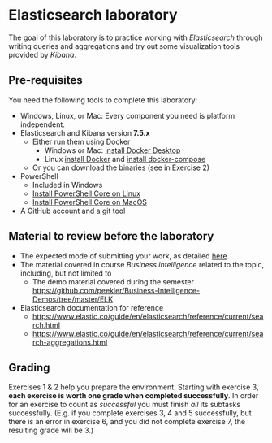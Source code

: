 # Elasticsearch laboratory

The goal of this laboratory is to practice working with _Elasticsearch_ through writing queries and aggregations and try out some visualization tools provided by _Kibana_.

## Pre-requisites

You need the following tools to complete this laboratory:

- Windows, Linux, or Mac: Every component you need is platform independent.
- Elasticsearch and Kibana version **7.5.x**
    - Either run them using Docker
        - Windows or Mac: [install Docker Desktop](https://www.docker.com/products/docker-desktop)
        - Linux [install Docker](https://docs.docker.com/install/linux/docker-ce/ubuntu/) and [install docker-compose](https://docs.docker.com/compose/install/)
    - Or you can download the binaries (see in Exercise 2)
- PowerShell
    - Included in Windows
    - [Install PowerShell Core on Linux](https://docs.microsoft.com/en-us/powershell/scripting/install/installing-powershell-core-on-linux)
    - [Install PowerShell Core on MacOS](https://docs.microsoft.com/en-us/powershell/scripting/install/installing-powershell-core-on-macos)
- A GitHub account and a git tool

## Material to review before the laboratory

- The expected mode of submitting your work, as detailed [here](../GitHub.md).
- The material covered in course _Business intelligence_ related to the topic, including, but not limited to
    - The demo material covered during the semester <https://github.com/peekler/Business-Intelligence-Demos/tree/master/ELK>
- Elasticsearch documentation for reference
    - <https://www.elastic.co/guide/en/elasticsearch/reference/current/search.html>
    - <https://www.elastic.co/guide/en/elasticsearch/reference/current/search-aggregations.html>

## Grading

Exercises 1 & 2 help you prepare the environment. Starting with exercise 3, **each exercise is worth one grade when completed successfully**. In order for an exercise to count as _successful_ you must finish _all_ its subtasks successfully. (E.g. if you complete exercises 3, 4 and 5 successfully, but there is an error in exercise 6, and you did not complete exercise 7, the resulting grade will be 3.)
